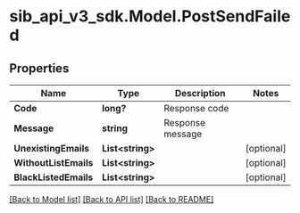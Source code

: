 # sib_api_v3_sdk.Model.PostSendFailed
## Properties

Name | Type | Description | Notes
------------ | ------------- | ------------- | -------------
**Code** | **long?** | Response code | 
**Message** | **string** | Response message | 
**UnexistingEmails** | **List&lt;string&gt;** |  | [optional] 
**WithoutListEmails** | **List&lt;string&gt;** |  | [optional] 
**BlackListedEmails** | **List&lt;string&gt;** |  | [optional] 

[[Back to Model list]](../README.md#documentation-for-models) [[Back to API list]](../README.md#documentation-for-api-endpoints) [[Back to README]](../README.md)

